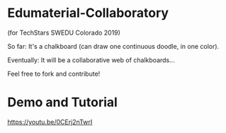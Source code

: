 # Edumaterial-Collaboratory

(for TechStars SWEDU Colorado 2019)

So far: It's a chalkboard (can draw one continuous doodle, in one color).

Eventually: It will be a collaborative web of chalkboards...

Feel free to fork and contribute!

# Demo and Tutorial

https://youtu.be/0CErj2nTwrI
